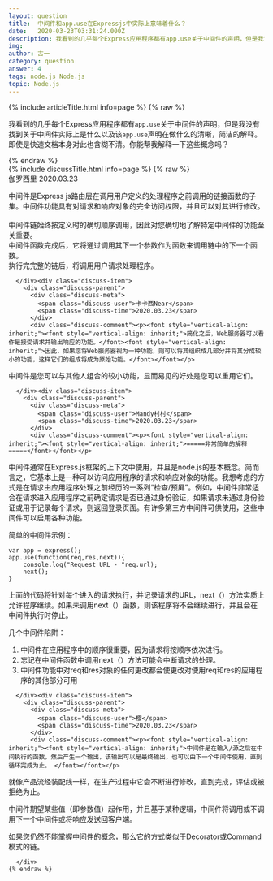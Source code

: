 ```yaml
---
layout: question
title:  中间件和app.use在Expressjs中实际上意味着什么？
date:   2020-03-23T03:31:24.000Z
description: 我看到的几乎每个Express应用程序都有app.use关于中间件的声明，但是我没有找到关于中间件实际上是什么以及该app.use声明在做什么的清晰，简洁...
img: 
author: 古一
category: question
answer: 4
tags: node.js Node.js
topic: Node.js
---
```

<div class="article-root">
  <div class="article">
    {% include articleTitle.html info=page %}
    {% raw %}
    <div class="article-content"><p><font style="vertical-align: inherit;"><font style="vertical-align: inherit;">我看到的几乎每个Express应用程序都有</font></font><code>app.use</code><font style="vertical-align: inherit;"><font style="vertical-align: inherit;">关于中间件</font><font style="vertical-align: inherit;">的</font><font style="vertical-align: inherit;">声明，但是我没有找到关于中间件实际上是什么以及该</font></font><code>app.use</code><font style="vertical-align: inherit;"><font style="vertical-align: inherit;">声明在做</font><font style="vertical-align: inherit;">什么的清晰，简洁的解释</font><font style="vertical-align: inherit;">。</font><font style="vertical-align: inherit;">即使是快速文档本身对此也含糊不清。</font><font style="vertical-align: inherit;">你能帮我解释一下这些概念吗？</font></font></p></div>
    {% endraw %}
  </div>

  <div class="discuss-wrapper">
    {% include discussTitle.html info=page %}
    {% raw %}
    <div class="discuss-item">
        <div class="discuss-parent">
          <div class="discuss-meta">
            <span class="discuss-user">伽罗西里</span>
            <span class="discuss-time">2020.03.23</span>
          </div>
          <div class="discuss-comment"><p><font style="vertical-align: inherit;"><font style="vertical-align: inherit;">中间件是Express js路由层在调用用户定义的处理程序之前调用的链接函数的子集。</font><font style="vertical-align: inherit;">中间件功能具有对请求和响应对象的完全访问权限，并且可以对其进行修改。</font></font><br><br><font style="vertical-align: inherit;"><font style="vertical-align: inherit;">
中间件链始终按定义时的确切顺序调用，因此对您确切地了解特定中间件的功能至关重要。</font></font><br><font style="vertical-align: inherit;"><font style="vertical-align: inherit;">中间件函数完成后，它将通过调用其下一个参数作为函数来调用链中的下一个函数。</font></font><br><font style="vertical-align: inherit;"><font style="vertical-align: inherit;">执行完完整的链后，将调用用户请求处理程序。</font></font></p></div>
        </div>
        
      </div><div class="discuss-item">
        <div class="discuss-parent">
          <div class="discuss-meta">
            <span class="discuss-user">卡卡西Near</span>
            <span class="discuss-time">2020.03.23</span>
          </div>
          <div class="discuss-comment"><p><font style="vertical-align: inherit;"><font style="vertical-align: inherit;">简化之后，Web服务器可以看作是接受请求并输出响应的功能。</font><font style="vertical-align: inherit;">因此，如果您将Web服务器视为一种功能，则可以将其组织成几部分并将其分成较小的功能，这样它们的组成将成为原始功能。</font></font></p>

<p><font style="vertical-align: inherit;"><font style="vertical-align: inherit;">中间件是您可以与其他人组合的较小功能，显而易见的好处是您可以重用它们。</font></font></p></div>
        </div>
        
      </div><div class="discuss-item">
        <div class="discuss-parent">
          <div class="discuss-meta">
            <span class="discuss-user">Mandy村村</span>
            <span class="discuss-time">2020.03.23</span>
          </div>
          <div class="discuss-comment"><p><font style="vertical-align: inherit;"><font style="vertical-align: inherit;">=====非常简单的解释=====</font></font></p>

<p><font style="vertical-align: inherit;"><font style="vertical-align: inherit;">中间件通常在Express.js框架的上下文中使用，并且是node.js的基本概念。</font><font style="vertical-align: inherit;">简而言之，它基本上是一种可以访问应用程序的请求和响应对象的功能。</font><font style="vertical-align: inherit;">我想考虑的方式是在请求由应用程序处理之前经历的一系列“检查/预屏”。</font><font style="vertical-align: inherit;">例如，中间件非常适合在请求进入应用程序之前确定请求是否已通过身份验证，如果请求未通过身份验证或用于记录每个请求，则返回登录页面。</font><font style="vertical-align: inherit;">有许多第三方中间件可供使用，这些中间件可以启用各种功能。</font></font></p>

<p><font style="vertical-align: inherit;"><font style="vertical-align: inherit;">简单的中间件示例：</font></font></p>

<pre><code>var app = express();<font></font>
app.use(function(req,res,next)){<font></font>
    console.log("Request URL - "req.url);<font></font>
    next();<font></font>
}<font></font>
</code></pre>

<p><font style="vertical-align: inherit;"><font style="vertical-align: inherit;">上面的代码将针对每个进入的请求执行，并记录请求的URL，next（）方法实质上允许程序继续。</font><font style="vertical-align: inherit;">如果未调用next（）函数，则该程序将不会继续进行，并且会在中间件执行时停止。</font></font></p>

<p><font style="vertical-align: inherit;"><font style="vertical-align: inherit;">几个中间件陷阱：</font></font></p>

<ol>
<li><font style="vertical-align: inherit;"><font style="vertical-align: inherit;">中间件在应用程序中的顺序很重要，因为请求将按顺序依次进行。</font></font></li>
<li><font style="vertical-align: inherit;"><font style="vertical-align: inherit;">忘记在中间件函数中调用next（）方法可能会中断请求的处理。</font></font></li>
<li><font style="vertical-align: inherit;"><font style="vertical-align: inherit;">中间件功能中对req和res对象的任何更改都会使更改对使用req和res的应用程序的其他部分可用</font></font></li>
</ol></div>
        </div>
        
      </div><div class="discuss-item">
        <div class="discuss-parent">
          <div class="discuss-meta">
            <span class="discuss-user">樱</span>
            <span class="discuss-time">2020.03.23</span>
          </div>
          <div class="discuss-comment"><p><font style="vertical-align: inherit;"><font style="vertical-align: inherit;">中间件是在输入/源之后在中间执行的函数，然后产生一个输出，该输出可以是最终输出，也可以由下一个中间件使用，直到循环完成为止。 </font></font></p>

<p><font style="vertical-align: inherit;"><font style="vertical-align: inherit;">就像产品流经装配线一样，在生产过程中它会不断进行修改，直到完成，评估或被拒绝为止。</font></font></p>

<p><font style="vertical-align: inherit;"><font style="vertical-align: inherit;">中间件期望某些值（即参数值）起作用，并且基于某种逻辑，中间件将调用或不调用下一个中间件或将响应发送回客户端。</font></font></p>

<p><font style="vertical-align: inherit;"><font style="vertical-align: inherit;">如果您仍然不能掌握中间件的概念，那么它的方式类似于Decorator或Command模式的链。</font></font></p></div>
        </div>
        
      </div>
    {% endraw %}
  </div>
<div>
